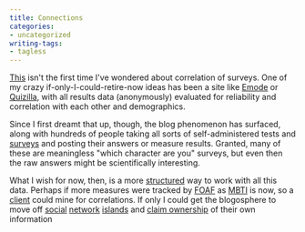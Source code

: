 ```yaml
---
title: Connections
categories:
- uncategorized
writing-tags:
- tagless
---
```


[This][1] isn't the first time I've wondered about correlation of surveys.  One of my crazy if-only-I-could-retire-now ideas has been a site like [Emode][2] or [Quizilla][3], with all results data (anonymously) evaluated for reliability and correlation with each other and demographics.

   [1]: http://phobia.com/C2142514717/E595300049/
   [2]: http://www.emode.com/tests/
   [3]: http://quizilla.com/

Since I first dreamt that up, though, the blog phenomenon has surfaced, along with hundreds of people taking all sorts of self-administered tests and [surveys][4] and posting their answers or measure results.  Granted, many of these are meaningless "which character are you" surveys, but even then the raw answers might be scientifically interesting.

   [4]: http://www.fridayfive.org/

What I wish for now, then, is a more [structured][5] way to work with all this data.  Perhaps if more measures were tracked by [FOAF][6] as [MBTI][7] is now, so a [client][8] could mine for correlations.  If only I could get the blogosphere to move off [social][9] [network][10] [islands][11] and [claim
ownership][12] of their own information

   [5]: http://www.semanticweb.org/
   [6]: http://www.foaf-project.org/
   [7]: http://rdfweb.org/mt/foaflog/archives/000004.html
   [8]: http://xml.mfd-consult.dk/foaf/explorer/?foaf=http%3A%2F%2Fphobia.com%2Ffoaf.rdf
   [9]: http://www.friendster.com/
   [10]: http://www.tribe.net/
   [11]: http://disobey.com/ghostsites/show_exhibit/sixdegrees
   [12]: http://www.ldodds.com/foaf/foaf-a-matic.html
